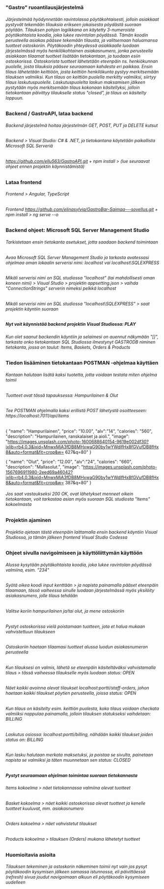 ### "Gastro" ruoantilausjärjestelmä

###### Järjestelmää hyödynnetään ravintolassa pöytäkohtaisesti, jolloin asiakkaat pystyvät tekemään tilauksia erikseen jokaisesta pöydästä suoraan pöytään. Tilauksen pohjan logiikkana on käytetty 3-numeroista pöytäkohtaista koodia, joka lukee ravintolan pöydässä. Tämän koodin perusteella asiakas pääsee tekemään tilausta, ja valitsemaan haluamansa tuotteet ostoskoriin. Pöytäkoodin yhteydessä asiakkaalle luodaan järjestelmässä myös henkilökohtainen asiakasnumero, jonka perusteella asiakkaan tilaamat tuotteet lisätään tietokantaan, ja tuodaan esiin ostoskorissa. Ostoskorista tuotteet lähetetään eteenpäin ns. henkiökunnan puolelle, josta tilauksia pääsee seuraamaan kahdesta eri paikkaa. Ensin tilaus lähetetään keittiöön, josta keittiön henkilökunta pystyy merkitsemään tilauksen valmiiksi. Kun tilaus on keittiön puolella merkitty valmiiksi, siirtyy tilaus laskutuspuolelle. Laskutuspuolelta laskun maksamisen jälkeen pystytään myös merkitsemään tilaus kokonaan käsitellyksi, jolloin tietokantaan päivittyy tilaukselle status "closed", ja tilaus on käsitelty loppuun. 

### Backend / GastroAPI, lataa backend

###### Backend järjestelmä hoitaa järjestelmän GET, POST, PUT ja DELETE kutsut
###### Backend > Visual Studio: C# & .NET, ja tietokantana käytetään paikallista Microsoft SQL Serveriä

###### https://github.com/ellu563/GastroAPI.git + npm install > (lue seuraavat ohjeet ennen projektin käynnistämistä)

### Lataa frontend

###### Frontend > Angular, TypeScript
###### Frontend https://github.com/elinasylvia/GastroBar-Saimaa---sovellus.git + npm install > ng serve --o

### Backend ohjeet: Microsoft SQL Server Management Studio

###### Tarkistetaan ensin tietokanta asetukset, jotta saadaan backend toimintaan
###### Avaa Microsoft SQL Server Management Studio ja tarkasta avatessasi ohjelmaa oman lokaalin serverisi nimi: localhost vai localhost\SQLEXPRESS
###### Mikäli serverisi nimi on SQL studiossa "localhost" (tai mahdollisesti oman koneen nimi) > Visual Studio > projektin appsetting.json > vaihda "ConnectionStrings" serverin nimeksi pelkkä localhost
###### Mikäli serverisi nimi on SQL studiossa "localhost\SQLEXPRESS" > saat projektin käyntiin suoraan
##### Nyt voit käynnistää backend projektin Visual Studiossa: PLAY

###### Kun olet saanut backendin käyntiin ja selaimesi on auennut näkymään "[]", tarkasta onko tietokantaan SQL Studiossa ilmestynyt GASTRODB niminen tietokanta, jossa on taulut: Items, Baskets, Orders & Products

### Tiedon lisääminen tietokantaan POSTMAN -ohjelmaa käyttäen

###### Kantaan halutaan lisätä kaksi tuotetta, jotta voidaan testata miten ohjelma toimii
###### Tuotteet ovat tässä tapauksessa: Hampurilainen & Olut

###### Tee POSTMAN ohjelmalla kaksi erillistä POST lähetystä osoitteeseen: https://localhost:7011/api/items 
 {
 "name": "Hampurilainen",
 "price": "10.00",
 "alv":"14",
 "calories": "560",
 "description": "Hampurilainen, ranskalaiset ja aioli.",
 "image": "https://images.unsplash.com/photo-1600688640154-9619e002df30?ixlib=rb4.0.3&ixid=MnwxMjA3fDB8MHxwaG90by1wYWdlfHx8fGVufDB8fHx8&auto=format&fit=crop&w=
627&q=80"
 }
 
 {
 "name": "Olut",
 "price": "12.00",
 "alv":"24",
 "calories": "660",
 "description": "Mallasolut.",
 "image": "https://images.unsplash.com/photo-1567696911980-2eed69a46042?ixlib=rb4.0.3&ixid=MnwxMjA3fDB8MHxwaG90by1wYWdlfHx8fGVufDB8fHx8&auto=format&fit=crop&w=
387&q=80"
 }
 
 ###### Jos saat vastaukseksi 200 OK, ovat lähetykset menneet oikein tietokantaan, voit tarkastaa asian myös suoraan SQL studiosta "Items" kokoelmasta
 
 ### Projektin ajaminen
 
 ###### Projektia ajetaan tästä eteenpäin laittamalla ensin backend käyntiin Visual Studiossa, ja tämän jälkeen frontend Visual Studio Codessa
 
 ### Ohjeet sivulla navigoimiseen ja käyttöliittymän käyttöön
 
 ###### Alussa kysytään pöytäkohtaista koodia, joka lukee ravintolan pöydässä valmiina, esim. "234"
 ###### Syötä oikea koodi input kenttään > ja napista painamalla pääset eteenpäin tilaamaan, tässä vaiheessa sinulle luodaan järjestelmässä myös yksilöity asiakasnumero, jolle tilaus tehdään
 ###### Valitse koriin hampurilainen ja/tai olut, ja mene ostoskoriin
 ###### Pystyt ostoskorissa vielä poistamaan tuotteen, jota et halua mukaan vahvistettuun tilaukseen 
 ###### Ostoskoriin haetaan tilaamasi tuotteet alussa luodun asiakasnumeron perusteella 
 ###### Kun tilauksesi on valmis, lähetä se eteenpäin käsiteltäväksi vahvistamalla tilaus > tässä vaiheessa tilaukselle myös luodaan status: OPEN
 ###### Näet kaikki avoinna olevat tilaukset localhost:*portti*/staff-orders, johon haetaan kaikki tilaukset pöytien perusteella, joissa status: OPEN
 ###### Kun tilaus on käsitelty esim. keittiön puolesta, koko tilaus voidaan checkata valmiiksi nappulaa painamalla, jolloin tilauksen statukseksi vaihdetaan: BILLING
 ###### Laskutus osiossa: localhost:*portti*/billing, nähdään kaikki tilaukset joiden status on: BILLING
 ###### Kun lasku halutaan merkata maksetuksi, ja poistaa se sivulta, painetaan napista se valmiiksi ja täten muunnetaan sen status: CLOSED
 
 ##### Pystyt seuraamaan ohjelman toimintaa suoraan tietokannasta
 ###### Items kokoelma > näet tietokannassa valmiina olevat tuotteet
 ###### Basket kokoelma > näet kaikki ostoskorissa olevat tuotteet ja kenelle tuotteet kuuluvat, mm. asiakasnumero
 ###### Orders kokoelma > näet vahvistetut tilaukset
 ###### Products kokoelma > tilauksen (Orders) mukana lähetetyt tuotteet
 
 ### Huomioitavia asioita
 
 ###### Tilauksen tekeminen ja ostoskorin näkeminen toimii nyt vain jos pysyt pöytäkoodin kysymisen jälkeen samassa istunnossa, eli päivittäessä (refresh) sivua joudut navigoimaan alkuun eli pöytäkoodin kysymiseen uudelleen
